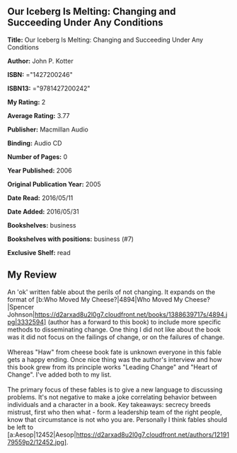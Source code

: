 ## Our Iceberg Is Melting: Changing and Succeeding Under Any Conditions

**Title:** Our Iceberg Is Melting: Changing and Succeeding Under Any Conditions

**Author:** John P. Kotter

**ISBN:** ="1427200246"

**ISBN13:** ="9781427200242"

**My Rating:** 2

**Average Rating:** 3.77

**Publisher:** Macmillan Audio

**Binding:** Audio CD

**Number of Pages:** 0

**Year Published:** 2006

**Original Publication Year:** 2005

**Date Read:** 2016/05/11

**Date Added:** 2016/05/31

**Bookshelves:** business

**Bookshelves with positions:** business (#7)

**Exclusive Shelf:** read


## My Review

An 'ok' written fable about the perils of not changing. It expands on the format of [b:Who Moved My Cheese?|4894|Who Moved My Cheese?|Spencer Johnson|https://d2arxad8u2l0g7.cloudfront.net/books/1388639717s/4894.jpg|3332594] (author has a forward to this book) to include more specific methods to disseminating change. One thing I did not like about the book was it did not focus on the failings of change, or on the failures of change.<br/><br/>Whereas "Haw" from cheese book fate is unknown everyone in this fable gets a happy ending. Once nice thing was the author's interview and how this book grew from its principle works "Leading Change" and "Heart of Change". I've added both to my list.<br/><br/>The primary focus of these fables is to give a new language to discussing problems. It's not negative to make a joke correlating behavior between individuals and a character in a book. Key takeaways: secrecy breeds mistrust, first who then what - form a leadership team of the right people, know that circumstance is not who you are. Personally I think fables should be left to [a:Aesop|12452|Aesop|https://d2arxad8u2l0g7.cloudfront.net/authors/1219179559p2/12452.jpg].
